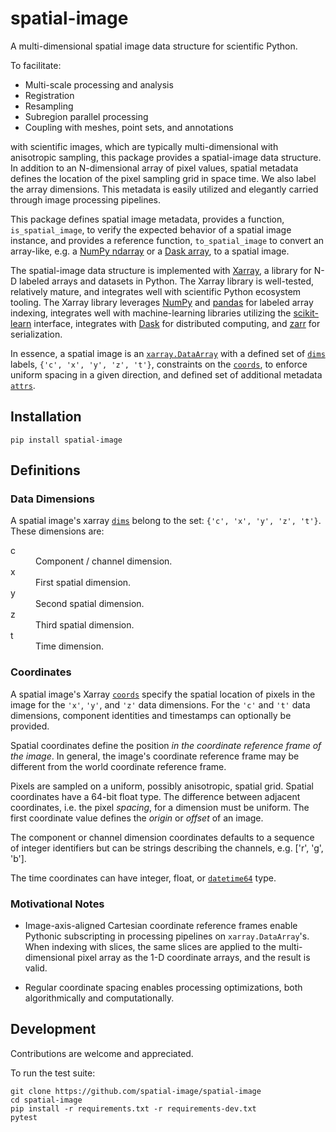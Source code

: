 # spatial-image

A multi-dimensional spatial image data structure for scientific Python.

To facilitate:

- Multi-scale processing and analysis
- Registration
- Resampling
- Subregion parallel processing
- Coupling with meshes, point sets, and annotations

with scientific images, which are typically multi-dimensional with anisotropic
sampling, this package provides a spatial-image data structure. In addition to
an N-dimensional array of pixel values, spatial metadata defines the location
of the pixel sampling grid in space time. We also label the array dimensions.
This metadata is easily utilized and elegantly carried through image
processing pipelines.

This package defines spatial image metadata, provides a function,
`is_spatial_image`, to verify the expected behavior of a spatial image
instance, and provides a reference function, `to_spatial_image` to convert an
array-like, e.g. a [NumPy
ndarray](https://docs.scipy.org/doc/numpy/reference/generated/numpy.ndarray.html)
or a [Dask array](https://docs.dask.org/en/latest/array.html), to a spatial
image.

The spatial-image data structure is implemented with [Xarray], a library for
N-D labeled arrays and datasets in Python. The Xarray library is well-tested,
relatively mature, and integrates well with scientific Python ecosystem
tooling. The Xarray library leverages [NumPy](https://numpy.org/) and
[pandas](https://pandas.pydata.org/) for labeled array indexing, integrates
well with machine-learning libraries utilizing the
[scikit-learn](https://scikit-learn.org/) interface, integrates with
[Dask](https://dask.org) for distributed computing, and
[zarr](https://zarr.readthedocs.io/) for serialization.

In essence, a spatial image is an
[`xarray.DataArray`](https://xarray.pydata.org/en/stable/data-structures.html#dataarray)
with a defined set of [`dims`] labels, `{'c', 'x', 'y', 'z', 't'}`,
constraints on the [`coords`], to enforce uniform spacing in a given
direction, and defined set of additional metadata [`attrs`].

## Installation

```
pip install spatial-image
```

## Definitions

### Data Dimensions

A spatial image's xarray [`dims`] belong to the set: `{'c', 'x', 'y', 'z', 't'}`. These dimensions are:

<dl>
  <dt>c</dt>
  <dd>Component / channel dimension.</dd>
  <dt>x</dt>
  <dd>First spatial dimension.</dd>
  <dt>y</dt>
  <dd>Second spatial dimension.</dd>
  <dt>z</dt>
  <dd>Third spatial dimension.</dd>
  <dt>t</dt>
  <dd>Time dimension.</dd>
</dl>

### Coordinates

A spatial image's Xarray [`coords`] specify the spatial location of pixels in
the image for the `'x'`, `'y'`, and `'z'` data dimensions.  For the `'c'` and
`'t'` data dimensions, component identities and timestamps can optionally
be provided.

Spatial coordinates define the position *in the coordinate reference frame of
the image*. In general, the image's coordinate reference frame may be
different from the world coordinate reference frame.

Pixels are sampled on a uniform, possibly anisotropic, spatial grid.  Spatial
coordinates have a 64-bit float type. The difference between adjacent
coordinates, i.e. the pixel *spacing*, for a dimension must be uniform. The
first coordinate value defines the *origin* or *offset* of an image.

The component or channel dimension coordinates defaults to a sequence of
integer identifiers but can be strings describing the channels, e.g. ['r',
'g', 'b'].

The time coordinates can have integer, float, or [`datetime64`] type.

### Motivational Notes

* Image-axis-aligned Cartesian coordinate reference frames enable Pythonic subscripting in processing pipelines on `xarray.DataArray`'s. When indexing with slices, the same slices are applied to the multi-dimensional pixel array as the 1-D coordinate arrays, and the result is valid.

* Regular coordinate spacing enables processing optimizations, both algorithmically and computationally.


## Development

Contributions are welcome and appreciated.

To run the test suite:

```
git clone https://github.com/spatial-image/spatial-image
cd spatial-image
pip install -r requirements.txt -r requirements-dev.txt
pytest
```

[Xarray]: https://xarray.pydata.org/en/stable/
[`dims`]: https://xarray.pydata.org/en/stable/terminology.html
[`coords`]: https://xarray.pydata.org/en/stable/terminology.html
[`attrs`]: https://xarray.pydata.org/en/stable/data-structures.html
[`datetime64`]: https://docs.scipy.org/doc/numpy/reference/arrays.datetime.html
